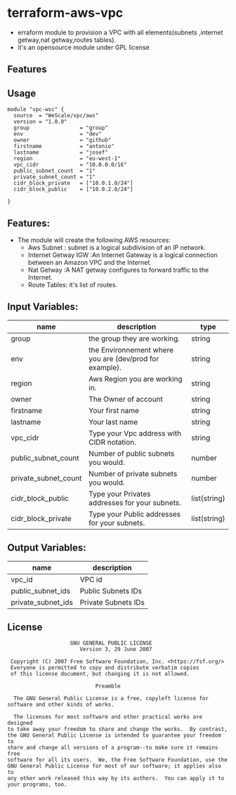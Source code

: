 # terraform-aws-vpc
- erraform module to provision a VPC with all elements(subnets ,internet getway,nat getway,routes tables).
- it's an opensource module under GPL license
## Features

## Usage
```
module "vpc-wsc" {
  source  = "WeScale/vpc/aws"
  version = "1.0.0"
  group                = "group"
  env                  = "dev"
  owner                = "github"
  firstname            = "antonio"
  lastname             = "josef"
  region               = "eu-west-1"
  vpc_cidr             = "10.0.0.0/16"
  public_subnet_count  = "1"
  private_subnet_count = "1"
  cidr_block_private   = ["10.0.1.0/24"]
  cidr_block_public    = ["10.0.2.0/24"]

}
```
## Features:

- The module will create the following AWS resources:
    * Aws Subnet :  subnet is a logical subdivision of an IP network.
    * Internet Getway IGW :An Internet Gateway is a logical connection between an Amazon VPC and the Internet.
    * Nat Getway :A NAT getway configures to forward traffic to the Internet.
    * Route Tables: it's list of routes.


## Input Variables:

| name                 | description                                             | type         |
|----------------------|---------------------------------------------------------|--------------|
| group                | the group they are working.                             | string       |
| env                  | the Environnement where you are (dev/prod for example). | string       |
| region               | Aws Region you are working in.                          | string       |
| owner                | The Owner of account                                    | string       |
| firstname            | Your first name                                         | string       |
| lastname             | Your last name                                          | string       |
| vpc_cidr             | Type your Vpc address with CIDR notation.               | string       |
| public_subnet_count  | Number of public subnets you would.                     | number       |
| private_subnet_count | Number of private subnets you would.                    | number       |
| cidr_block_public    | Type your Privates addresses for your subnets.          | list(string) |
| cidr_block_private   | Type your Public addresses for your subnets.            | list(string) |

## Output Variables:

| name               | description         |
|--------------------|---------------------|
| vpc_id             | VPC id              |
| public_subnet_ids  | Public Subnets IDs  |
| private_subnet_ids | Private Subnets IDs |

## License
```
                    GNU GENERAL PUBLIC LICENSE
                       Version 3, 29 June 2007

 Copyright (C) 2007 Free Software Foundation, Inc. <https://fsf.org/>
 Everyone is permitted to copy and distribute verbatim copies
 of this license document, but changing it is not allowed.

                            Preamble

  The GNU General Public License is a free, copyleft license for
software and other kinds of works.

  The licenses for most software and other practical works are designed
to take away your freedom to share and change the works.  By contrast,
the GNU General Public License is intended to guarantee your freedom to
share and change all versions of a program--to make sure it remains free
software for all its users.  We, the Free Software Foundation, use the
GNU General Public License for most of our software; it applies also to
any other work released this way by its authors.  You can apply it to
your programs, too.
```
